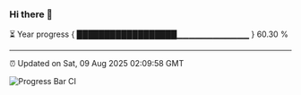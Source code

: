 ### Hi there 👋

⏳ Year progress { ██████████████████▁▁▁▁▁▁▁▁▁▁▁▁ } 60.30 %

---

⏰ Updated on Sat, 09 Aug 2025 02:09:58 GMT

![Progress Bar CI](https://github.com/DhruviPatel157/GitHub-Actions-Demo/workflows/Progress%20Bar%20CI/badge.svg)
